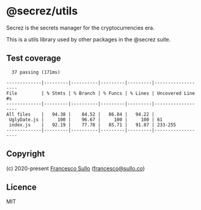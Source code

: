 # @secrez/utils

Secrez is the secrets manager for the cryptocurrencies era.

This is a utils library used by other packages in the @secrez suite.


## Test coverage

```
  37 passing (171ms)

-------------|---------|----------|---------|---------|-------------------
File         | % Stmts | % Branch | % Funcs | % Lines | Uncovered Line #s 
-------------|---------|----------|---------|---------|-------------------
All files    |   94.38 |    84.52 |   86.84 |   94.22 |                   
 UglyDate.js |     100 |    96.67 |     100 |     100 | 61                
 index.js    |   92.19 |    77.78 |   85.71 |   91.87 | 233-255           
-------------|---------|----------|---------|---------|-------------------
```

## Copyright

(c) 2020-present [Francesco Sullo](https://francesco.sullo.co) (<francesco@sullo.co>)

## Licence

MIT

